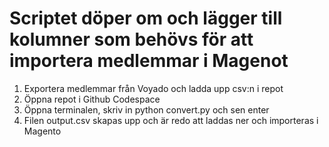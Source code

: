# Scriptet döper om och lägger till kolumner som behövs för att importera medlemmar i Magenot
1. Exportera medlemmar från Voyado och ladda upp csv:n i repot
2. Öppna repot i Github Codespace
3. Öppna terminalen, skriv in python convert.py och sen enter
4. Filen output.csv skapas upp och är redo att laddas ner och importeras i Magento
